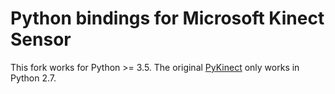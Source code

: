 # Python bindings for Microsoft Kinect Sensor

This fork works for Python >= 3.5. The original [PyKinect](https://github.com/Kinect/PyKinect2) only works in Python 2.7.
